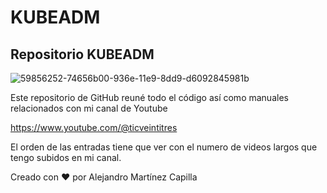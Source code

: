 # KUBEADM
## Repositorio KUBEADM

![59856252-74656b00-936e-11e9-8dd9-d6092845981b](https://github.com/user-attachments/assets/76c6b5f3-9882-4a35-b2dd-0fed000943ac)

Este repositorio de GitHub reuné todo el código así como manuales relacionados con mi canal de Youtube

https://www.youtube.com/@ticveintitres

El orden de las entradas tiene que ver con el numero de videos largos que tengo subidos en mi canal.

Creado con ❤️ por Alejandro Martínez Capilla
